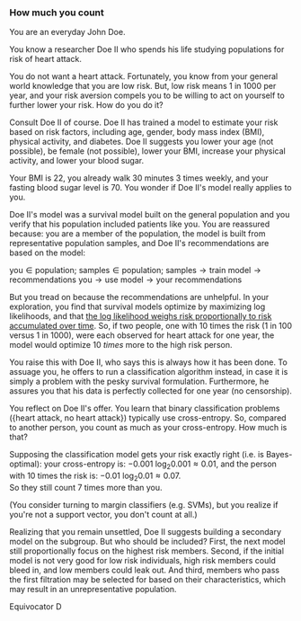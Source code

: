 ### How much you count
You are an everyday John Doe.

You know a researcher Doe II who spends his life studying populations for risk of heart attack.

You do not want a heart attack.  Fortunately, you know from your general world knowledge that you are low risk.
But, low risk means 1 in 1000 per year, and your risk aversion compels you to be willing to act on yourself to further lower your risk.  How do you do it?

Consult Doe II of course.  Doe II has trained a model to estimate your risk based on risk factors, including age, gender, body mass index (BMI), physical activity, and diabetes.  Doe II suggests you lower your age (not possible), be female (not possible), lower your BMI, increase your physical activity, and lower your blood sugar.

Your BMI is 22, you already walk 30 minutes 3 times weekly, and your fasting blood sugar level is 70.  You wonder if Doe II's model really applies to you. 

Doe II's model was a survival model built on the general population and you verify that his population included patients like you.  You are reassured because: you are a member of the population, the model is built from representative population samples, and Doe II's recommendations are based on the model:

$\text{you} \in \text{population}$; $\text{samples} \in \text{population};$ 
$\text{samples} \rightarrow \text{train model} \rightarrow \text{recommendations}$
$\text{you} \rightarrow \text{use model} \rightarrow \text{your recommendations}$

But you tread on because the recommendations are unhelpful.
In your exploration, you find that survival models optimize by maximizing log likelihoods, and that [the log likelihood weighs risk proportionally to risk accumulated over time](https://arxiv.org/abs/1911.05109).  So, if two people, one with 10 times the risk (1 in 100 versus 1 in 1000), were each observed for heart attack for one year, the model would optimize 10 *times* more to the high risk person.

You raise this with Doe II, who says this is always how it has been done.  To assuage you, he offers to run a classification algorithm instead, in case it is simply a problem with the pesky survival formulation.  Furthermore, he assures you that his data is perfectly collected for one year (no censorship).

You reflect on Doe II's offer.  You learn that binary classification problems ({heart attack, no heart attack}) typically use cross-entropy. So, compared to another person, you count as much as your cross-entropy.  How much is that?  

Supposing the classification model gets your risk exactly right (i.e. is Bayes-optimal): your cross-entropy is:
 $-0.001\ \text{log}_{2}0.001\approx 0.01$, 
 and the person with 10 times the risk is:
 $-0.01\ \text{log}_{2}0.01\approx 0.07$.  
 So they still count 7 times more than you.
 
(You consider turning to margin classifiers (e.g. SVMs), but you realize if you're not a support vector, you don't count at all.)

Realizing that you remain unsettled, Doe II suggests building a secondary model on the subgroup.  But who should be included?  First, the next model still proportionally focus on the highest risk members.  Second, if the initial model is not very good for low risk individuals, high risk members could bleed in, and low members could leak out.  And third, members who pass the first filtration may be selected for based on their characteristics, which may result in an unrepresentative population.

Equivocator D
<!--stackedit_data:
eyJoaXN0b3J5IjpbMTAxMzMzMjE2MCw5NDMxMTIzNDksLTEyND
c5MzU3MTgsLTE4NDI4MjI0OTYsLTIwMDQxMTIxNDgsLTk0MDM2
Mzg5MiwtMTIwNDY2MjYzMSwtMTIwMDY0MjQyLDQwMTk2Mjk5MS
w4MzkzMDMzNzddfQ==
-->